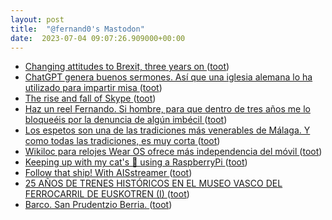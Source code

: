 ```yaml
---
layout: post
title:  "@fernand0's Mastodon"
date:  2023-07-04 09:07:26.909000+00:00
---
```

*  [Changing attitudes to Brexit, three years on ](https://www.theguardian.com/politics/ng-interactive/2023/jan/30/changing-attitudes-to-brexit-three-years-o) ([toot](https://mastodon.social/@fernand0/110655022491630767))
*  [ChatGPT genera buenos sermones. Así que una iglesia alemana lo ha utilizado para impartir misa ](https://www.xataka.com/robotica-e-ia/chatgpt-genera-buenos-sermones-asi-que-iglesia-alemana-ha-utilizado-para-impartir-mis) ([toot](https://mastodon.social/@fernand0/110654871009676497))
*  [The rise and fall of Skype  ](https://www.cnbc.com/2023/07/02/the-rise-and-fall-of-skype.html) ([toot](https://mastodon.social/@fernand0/110654703267414625))
*  [Haz un reel Fernando. Si hombre, para que dentro de tres años me lo bloqueéis por la denuncia de algún imbécil ](https://mastodon.social/@fernand0/110651562149786868) ([toot](https://mastodon.social/@fernand0/110651562149786868))
*  [Los espetos son una de las tradiciones más venerables de Málaga. Y como todas las tradiciones, es muy corta ](https://www.xataka.com/magnet/espetos-tradiciones-venerables-malaga-como-todas-tradiciones-muy-cort) ([toot](https://mastodon.social/@fernand0/110651413615436730))
*  [Wikiloc para relojes Wear OS ofrece más independencia del móvil ](https://wwwhatsnew.com/2023/06/18/wikiloc-para-relojes-wear-os-ofrece-mas-independencia-del-movil) ([toot](https://mastodon.social/@fernand0/110651055737390289))
*  [Keeping up with my cat's 💩 using a RaspberryPi ](https://dev.to/fdocr/keeping-up-with-my-cats-using-a-raspberrypi-oi) ([toot](https://mastodon.social/@fernand0/110650758109831599))
*  [Follow that ship! With AISstreamer ](https://dev.to/jj/follow-that-ship-with-aisstreamer-21g) ([toot](https://mastodon.social/@fernand0/110650525434604960))
*  [25 AÑOS DE TRENES HISTÓRICOS EN EL MUSEO VASCO DEL FERROCARRIL DE EUSKOTREN (I) ](http://historiastren.blogspot.com/2023/06/25-anos-de-trenes-historicos-en-el.htm) ([toot](https://mastodon.social/@fernand0/110649827937738955))
*  [Barco. San Prudentzio Berria. ](https://www.flickr.com/photos/fernand0/53007464086) ([toot](https://mastodon.social/@fernand0/110649689695488230))
